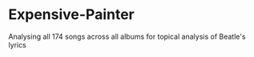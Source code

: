 # Expensive-Painter
Analysing all 174 songs across all albums for topical analysis of Beatle's lyrics
